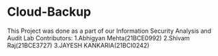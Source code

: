 # Cloud-Backup
This Project was done as a part of our Information Security Analysis and Audit Lab
Contributors:
1.Abhigyan Mehta(21BCE0992)
2.Shivam Raj(21BCE3727)
3.JAYESH KANKARIA(21BCI0242)
